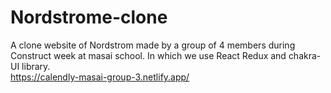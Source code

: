 # Nordstrome-clone
A clone website of Nordstrom made by a group of 4 members during Construct week at masai school. In which we use React Redux and chakra-UI library.
<br/>
https://calendly-masai-group-3.netlify.app/
